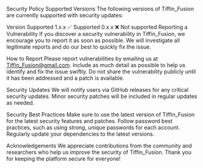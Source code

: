 Security Policy
Supported Versions
The following versions of Tiffin_Fusion are currently supported with security updates:

Version	Supported
1.x.x	✅ Supported
0.x.x	❌ Not supported
Reporting a Vulnerability
If you discover a security vulnerability in Tiffin_Fusion, we encourage you to report it as soon as possible. We will investigate all legitimate reports and do our best to quickly fix the issue.

How to Report
Please report vulnerabilities by emailing us at Tiffin_Fusion@gmail.com. Include as much detail as possible to help us identify and fix the issue swiftly.
Do not share the vulnerability publicly until it has been addressed and a patch is available.

Security Updates
We will notify users via GitHub releases for any critical security updates.
Minor security patches will be included in regular updates as needed.

Security Best Practices
Make sure to use the latest version of Tiffin_Fusion for the latest security features and patches.
Follow password best practices, such as using strong, unique passwords for each account.
Regularly update your dependencies to the latest versions.

Acknowledgements
We appreciate contributions from the community and researchers who help us improve the security of Tiffin_Fusion. Thank you for keeping the platform secure for everyone!


